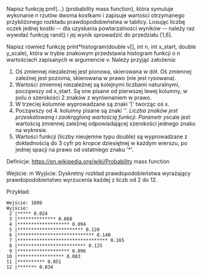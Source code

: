 Napisz funkcję pmf(...) (probability mass function), która symuluje wykonanie n rzutów dwoma kostkami i zapisuje wartości otrzymanego przybliżonego rozkładu prawdopodobieństwa w tablicy. Losując liczbę oczek jednej kostki -- dla uzyskania powtarzalności wyników -- należy raz wywołać funkcję rand() i jej wynik sprowadzić do przedziału [1,6].

Napisz również funkcję print\*histogram(double v[], int n, int x_start, double y_scale), która w trybie znakowym przedstawia histogram funkcji o n wartościach zapisanych w argumencie v. Należy przyjąć założenia:

1. Oś zmiennej niezależnej jest pionowa, skierowana w dół. Oś zmiennej zależnej jest pozioma, skierowana w prawo (nie jest rysowana).
2. Wartości zmiennej niezależnej są kolejnymi liczbami naturalnymi, począwszy od x_start. Są one pisane od pierwszej lewej kolumny, w polu o szerokości 2 znaków z wyrównaniem w prawo.
3. W trzeciej kolumnie wyprowadzane są znaki '|' tworząc oś x.
4. Począwszy od 4. kolumny pisane są znaki '*'. Liczba znaków jest przeskalowaną i zaokrągloną wartością funkcji. Parametr y*scale jest wartością zmiennej zależnej odpowiadającej szerokości jednego znaku na wykresie.
5. Wartości funkcji (liczby nieujemne typu double) są wyprowadzane z dokładnością do 3 cyfr po kropce dziesiętnej w każdym wierszu, po jednej spacji na prawo od ostatniego znaku '\*'.

Definicje: https://en.wikipedia.org/wiki/Probability mass function

Wejście: m
Wyjście: Dyskretny rozkład prawdopodobieństwa wyrażający prawdopodobieństwo wyrzucenia każdej z liczb od 2 do 12.

Przykład:

```
Wejście: 1000
Wyjście:
 2 |***** 0.024
 3 |************** 0.068
 4 |******************* 0.094
 5 |************************ 0.120
 6 |**************************** 0.140
 7 |********************************* 0.165
 8 |************************* 0.125
 9 |******************* 0.096
10 |***************** 0.083
11 |********** 0.051
12 |******* 0.034
```
